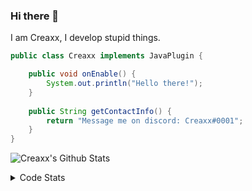 ### Hi there 👋

I am Creaxx, I develop stupid things. 

```java
public class Creaxx implements JavaPlugin {

    public void onEnable() {
        System.out.println("Hello there!");
    }
    
    public String getContactInfo() {
        return "Message me on discord: Creaxx#0001";
    }
}
```

![Creaxx's Github Stats](https://github-readme-stats.vercel.app/api?username=CreaxxOG&show_icons=true&theme=dark&count_private=true)

<details>
  <summary>Code Stats</summary>

<!--START_SECTION:waka-->
![Code Time](http://img.shields.io/badge/Code%20Time-1%2C029%20hrs%2048%20mins-blue)

![Lines of code](https://img.shields.io/badge/From%20Hello%20World%20I%27ve%20Written-170%20lines%20of%20code-blue)

**🐱 My GitHub Data** 

> 🏆 925 Contributions in the Year 2022
 > 
> 📦 66.2 kB Used in GitHub's Storage 
 > 
> 🚫 Not Opted to Hire
 > 
> 📜 4 Public Repositories 
 > 
> 🔑 2 Private Repositories  
 > 
**I'm an Early 🐤** 

```text
🌞 Morning    40 commits     █░░░░░░░░░░░░░░░░░░░░░░░░   6.35% 
🌆 Daytime    305 commits    ████████████░░░░░░░░░░░░░   48.41% 
🌃 Evening    272 commits    ██████████░░░░░░░░░░░░░░░   43.17% 
🌙 Night      13 commits     ░░░░░░░░░░░░░░░░░░░░░░░░░   2.06%

```
📅 **I'm Most Productive on Saturday** 

```text
Monday       52 commits     ██░░░░░░░░░░░░░░░░░░░░░░░   8.25% 
Tuesday      60 commits     ██░░░░░░░░░░░░░░░░░░░░░░░   9.52% 
Wednesday    80 commits     ███░░░░░░░░░░░░░░░░░░░░░░   12.7% 
Thursday     119 commits    ████░░░░░░░░░░░░░░░░░░░░░   18.89% 
Friday       62 commits     ██░░░░░░░░░░░░░░░░░░░░░░░   9.84% 
Saturday     170 commits    ██████░░░░░░░░░░░░░░░░░░░   26.98% 
Sunday       87 commits     ███░░░░░░░░░░░░░░░░░░░░░░   13.81%

```


📊 **This Week I Spent My Time On** 

```text
💬 Programming Languages: 
Java                     6 hrs 49 mins       ██████████████████████░░░   90.59% 
XML                      29 mins             █░░░░░░░░░░░░░░░░░░░░░░░░   6.6% 
YAML                     11 mins             ░░░░░░░░░░░░░░░░░░░░░░░░░   2.54% 
Markdown                 1 min               ░░░░░░░░░░░░░░░░░░░░░░░░░   0.26% 
Text                     0 secs              ░░░░░░░░░░░░░░░░░░░░░░░░░   0.01%

🔥 Editors: 
IntelliJ                 7 hrs 31 mins       █████████████████████████   100.0%

```

**I Mostly Code in Java** 

```text
Java                     6 repos             ███████████████░░░░░░░░░░   60.0% 
Kotlin                   3 repos             ███████░░░░░░░░░░░░░░░░░░   30.0% 
EJS                      1 repo              ██░░░░░░░░░░░░░░░░░░░░░░░   10.0%

```



 Last Updated on 18/12/2022 06:23:35 UTC
<!--END_SECTION:waka-->
</details>
